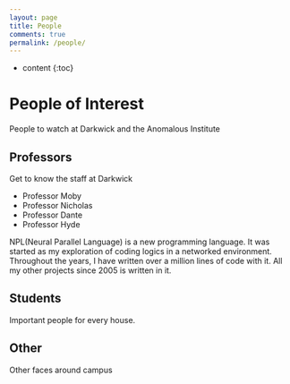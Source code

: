 ```yaml
---
layout: page
title: People
comments: true
permalink: /people/
---
```


* content
{:toc}

# People of Interest
People to watch at Darkwick and the Anomalous Institute

## Professors
Get to know the staff at Darkwick

* Professor Moby
* Professor Nicholas
* Professor Dante
* Professor Hyde

NPL(Neural Parallel Language) is a new programming language. It was started as my exploration of coding logics in a networked environment.    
Throughout the years, I have written over a million lines of code with it. All my other projects since 2005 is written in it. 

## Students
Important people for every house.

## Other
Other faces around campus
